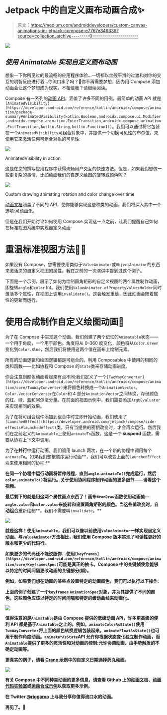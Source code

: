 # Jetpack 中的自定义画布动画合成✨

> 原文：<https://medium.com/androiddevelopers/custom-canvas-animations-in-jetpack-compose-e7767e349339?source=collection_archive---------0----------------------->

![](img/4ad197f6f8a520f6fd4df0b534e047ef.png)

## *使用 Animatable 实现自定义画布动画*

想象一下你所见过的最流畅的应用程序体验…一切都以丝般平滑的过渡和对你的交互的明智反应进行着…你流口水了吗？🤤你不再需要梦想，因为用 Compose 添加动画会让这个梦想成为现实。不相信我？请继续阅读。

Compose 有一系列的[动画 API](https://developer.android.com/jetpack/compose/animation)，涵盖了许多不同的用例。最简单的动画 API 就是`[AnimatedVisibility](https://developer.android.com/reference/kotlin/androidx/compose/animation/package-summary#AnimatedVisibility(kotlin.Boolean,androidx.compose.ui.Modifier,androidx.compose.animation.EnterTransition,androidx.compose.animation.ExitTransition,kotlin.String,kotlin.Function1))`。我们可以通过将它包装在一个`AnimatedVisibility`可组合对象中，并提供一个切换可见性的布尔值，来使用它来激活任何可组合对象的可见性:

![](img/e14c82bc15c3a376c00f2d384a5b94b8.png)

AnimatedVisibility in action

这是在您的撰写应用程序中获得流畅用户交互的快速方法。但是，如果我们想做一些更复杂的事情，比如动画我们的自定义绘图的旋转或颜色呢？

![](img/533217700a76f01ff73738724db6236f.png)

Custom drawing animating rotation and color change over time

[动画文档](https://developer.android.com/jetpack/compose/animation)涵盖了不同的 API，使你能够实现这些种类的动画，我们将深入其中一个选项:[可动画化](https://developer.android.com/jetpack/compose/animation#animatable)。

但是在我们开始讨论如何使用 Compose 实现这一点之前，让我们提醒自己如何在标准视图系统中实现自定义动画:

# 重温标准视图方法😶‍🌫️

如果没有 Compose，您需要使用类似于`ValueAnimator`或`ObjectAnimator`的东西来激活您的自定义视图的属性。我在之前的一次演讲中提到过这个例子。

下面是一个示例，展示了如何为绘制圆角矩形的自定义视图的两个属性制作动画，即旋转`angle`和`color` Int。我们使用`ValueAnimator.ofPropertyValuesHolder`同时激活多个属性，在视图上调用`invalidate()`。这会触发重绘，因此动画会随着属性的更新而运行。

# 使用合成制作自定义绘图动画🎨

为了在 Compose 中实现这个动画，我们创建了两个记忆的`Animatable`状态——一个用于角度，一个用于颜色。角度将从 0–360 度变化，颜色将从`Color.Green`变化到`Color.Blue`，然后我们将使用这两个值在画布上绘制元素。

所有的动画逻辑和绘图逻辑都是可组合的。利用 Composables 中使用的相同的类和函数——比如协程和 Compose 的`State`类来存储动画进度。

你会注意到颜色动画看起来有点不同:我们定义了一个`[TwoWayConverter](https://developer.android.com/reference/kotlin/androidx/compose/animation/core/TwoWayConverter)`来将颜色转换成一个`AnimationVector`。`Color.VectorConverter`在`Color`和 4 部分`AnimationVector`之间转换，存储颜色的红、绿、蓝和阿尔法分量。在前面的视图示例中，我们需要添加`ArgbEvaluator`来实现相同的效果。

为了在将可组合组件添加到组合中时立即开始动画，我们使用了`[LaunchedEffect](https://developer.android.com/jetpack/compose/side-effects#launchedeffect)`类。只有当提供的密钥改变时，才会再次运行。然后我们在之前定义的`Animatable`上使用`animateTo`函数，这是一个 **suspend** 函数，需要从协程上下文中调用。

为了在**并行**中运行动画，我们调用 launch 两次，在一个新的协程中调用每个`animateTo`。如果我们想按顺序运行动画**，我们可以改变上面的`LaunchedEffect`块来使用相同的协程:**

**在同一个协程中运行动画将暂停线程，直到`angle.animateTo()`完成运行，然后`color.animateTo()`将运行。关于使用协同程序制作动画的更多细节——请看这个[视频](https://youtu.be/Z_T1bVjhMLk?t=552)。**

**最后剩下的就是用这两个属性画点东西了！画布✏️`onDraw`函数使用动画值— `angle.value`和`color.value`来旋转和设置圆角矩形的颜色。当这些值改变时，自动组合**重新绘制**。我们不需要叫`invalidate`。**

**![](img/3d85d1a3ca80d45d8c295417b301a5dd.png)**

**就是这样！使用`Animatable`，我们可以像以前使用`ValueAnimator`一样实现自定义动画。与`ValueAnimator`方法相比，我们使用 Compose 版本实现了可读性更好的版本和更少的代码行。**

**如果更少的代码还不能说服你…使用`[keyframes](https://developer.android.com/reference/kotlin/androidx/compose/animation/core/KeyframesSpec)`可能是真正的抽卡。Compose 中的关键帧使您能够以特定的时间间隔更改动画的关键部分(帧)。**

**例如，如果我们想在动画的某些点设置特定的动画颜色，我们可以执行以下操作:**

**上面的例子创建了一个`keyframes` `AnimationSpec`对象，并为其提供了不同的颜色，这些颜色应该以特定的时间间隔和特定的缓动曲线来动画化。**

**![](img/3a2736144127bc8056f5d0ece3a48bf6.png)**

**值得注意的是`Animatable`是由 Compose 提供的低级动画 API，许多更高级的便利 API 都是基于`Animatable`之上的。例如，`animateColorAsState()`使用`TwoWayConverter`将上面的颜色转换逻辑包装起来。`animateFloatAsState()`也可用于制作角度动画。`animate*AsState`API 允许你根据状态变化独立制作动画，而`Animatable`提供了更多的灵活性和对动画的控制:允许协调动画、由手势触发的不确定动画等。**

**更真实的例子，请看 [Crane 示例](https://github.com/android/compose-samples/tree/main/Crane)中的自定义日期选择药丸动画。**

**![](img/79ced4c84ba4c191f1f0cd6744d60edf.png)**

**有关 Compose 中不同种类动画的更多信息，请查看 Github 上的[动画文档](https://developer.android.com/jetpack/compose/animation)、[动画代码实验室](https://developer.android.com/codelabs/jetpack-compose-animation#0)或[运动合成示例](https://github.com/android/animation-samples/tree/main/MotionCompose)以获取更多示例。**

**在 Twitter [@riggaroo](https://twitter.com/riggaroo) 上与我分享你值得流口水的动画。**

**再见了。👋**